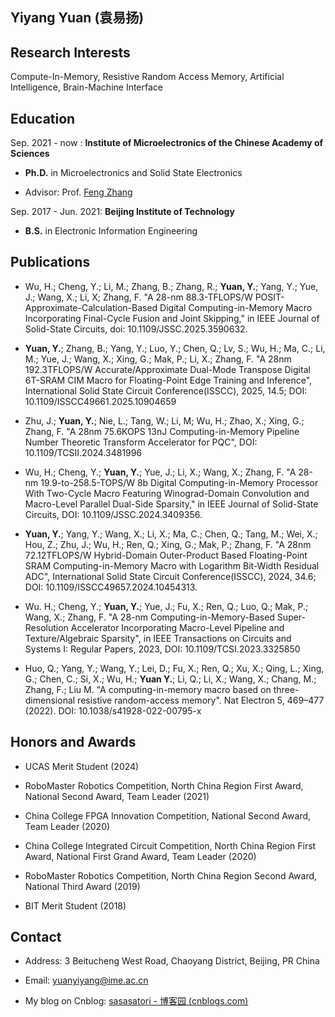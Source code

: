 ## Yiyang Yuan (袁易扬)
## Research Interests
Compute-In-Memory, Resistive Random Access Memory, Artificial Intelligence, Brain-Machine Interface

## Education

Sep. 2021 - now : **Institute of Microelectronics of the Chinese Academy of Sciences**

- **Ph.D.** in Microelectronics and Solid State Electronics

- Advisor: Prof. [Feng Zhang](https://ime.cas.cn/sourcedb/zw/zjrck/201706/t20170609_4810760.html)

Sep. 2017 - Jun. 2021: **Beijing Institute of Technology**
- **B.S.** in Electronic Information Engineering

## Publications

- Wu, H.; Cheng, Y.; Li, M.; Zhang, B.; Zhang, R.; **Yuan, Y.**; Yang, Y.; Yue, J.; Wang, X.; Li, X; Zhang, F. "A 28-nm 88.3-TFLOPS/W POSIT-Approximate-Calculation-Based Digital Computing-in-Memory Macro Incorporating Final-Cycle Fusion and Joint Skipping," in IEEE Journal of Solid-State Circuits, doi: 10.1109/JSSC.2025.3590632.

- **Yuan, Y.**; Zhang, B.; Yang, Y.; Luo, Y.; Chen, Q.; Lv, S.; Wu, H.; Ma, C.; Li, M.; Yue, J.; Wang, X.; Xing, G.; Mak, P.; Li, X.; Zhang, F. "A 28nm 192.3TFLOPS/W Accurate/Approximate Dual-Mode Transpose Digital 6T-SRAM CIM Macro for Floating-Point Edge Training and Inference", International Solid State Circuit Conference(ISSCC), 2025, 14.5; DOI: 10.1109/ISSCC49661.2025.10904659

- Zhu, J.; **Yuan, Y.**; Nie, L.; Tang, W.; Li, M; Wu, H.; Zhao, X.; Xing, G.; Zhang, F. "A 28nm 75.6KOPS 13nJ Computing-in-Memory Pipeline Number Theoretic Transform Accelerator for PQC", DOI: 10.1109/TCSII.2024.3481996

- Wu, H.; Cheng, Y.; **Yuan, Y.**; Yue, J.; Li, X.; Wang, X.; Zhang, F. "A 28-nm 19.9-to-258.5-TOPS/W 8b Digital Computing-in-Memory Processor With Two-Cycle Macro Featuring Winograd-Domain Convolution and Macro-Level Parallel Dual-Side Sparsity," in IEEE Journal of Solid-State Circuits, DOI: 10.1109/JSSC.2024.3409356.

- **Yuan, Y.**; Yang, Y.; Wang, X.; Li, X.; Ma, C.; Chen, Q.; Tang, M.; Wei, X.; Hou, Z.; Zhu, J.; Wu, H.; Ren, Q.; Xing, G.; Mak, P.; Zhang, F. "A 28nm 72.12TFLOPS/W Hybrid-Domain Outer-Product Based Floating-Point SRAM Computing-in-Memory Macro with Logarithm Bit-Width Residual ADC", International Solid State Circuit Conference(ISSCC), 2024, 34.6; DOI: 10.1109/ISSCC49657.2024.10454313.

- Wu. H.; Cheng, Y.; **Yuan, Y.**; Yue, J.; Fu, X.; Ren, Q.; Luo, Q.; Mak, P.; Wang, X.; Zhang, F. "A 28-nm Computing-in-Memory-Based Super-Resolution Accelerator Incorporating Macro-Level Pipeline and Texture/Algebraic Sparsity", in IEEE Transactions on Circuits and Systems I: Regular Papers, 2023, DOI: 10.1109/TCSI.2023.3325850

- Huo, Q.; Yang, Y.; Wang, Y.; Lei, D.; Fu, X.; Ren, Q.; Xu, X.; Qing, L.; Xing, G.; Chen, C.; Si, X.; Wu, H.; **Yuan Y.**; Li, Q.; Li, X.; Wang, X.; Chang, M.; Zhang, F.; Liu M. "A computing-in-memory macro based on three-dimensional resistive random-access memory". Nat Electron 5, 469–477 (2022). DOI: 10.1038/s41928-022-00795-x


## Honors and Awards
- UCAS Merit Student (2024)

- RoboMaster Robotics Competition, North China Region First Award, National Second Award, Team Leader (2021)

- China College FPGA Innovation Competition, National Second Award, Team Leader (2020)

- China College Integrated Circuit Competition, North China Region First Award, National First Grand Award, Team Leader (2020)

- RoboMaster Robotics Competition, North China Region Second Award, National Third Award (2019)

- BIT Merit Student (2018)

## Contact
- Address: 3 Beitucheng West Road, Chaoyang District, Beijing, PR China

- Email: yuanyiyang@ime.ac.cn

- My blog on Cnblog: [sasasatori - 博客园 (cnblogs.com)](https://www.cnblogs.com/sasasatori)
